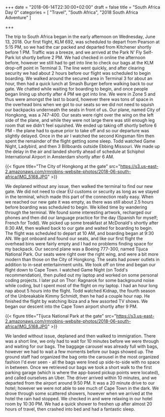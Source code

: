 +++
date = "2018-06-14T22:30:00+02:00"
draft = false
title = "South Africa Day 0"
categories = [ "Travel", "South Africa", "2018 South Africa Adventure" ]

+++

The trip to South Africa began in the early afternoon on Wednesday, June 13, 2018. Our first flight, KLM 692, was scheduled to depart from Pearson at 5:15 PM, so we had the car packed and departed from Kitchener shortly before 1 PM. Traffic was a breeze, and we arrived at the Park N' Fly Self-Park lot shortly before 2 PM. We had checked in online the afternoon before, however we still had to get into line to check our bags at the KLM drop-off point in Terminal 3. The line went quickly, and after clearing security we had about 2 hours before our flight was scheduled to begin boarding. We walked around the secured area in Terminal 3 for about an hour, then had a quick lunch at Smash Burger before walking back to our gate. We chatted while waiting for boarding to begin, and once people began lining up shortly after 4 PM we got into line. We were in Zone 5 and thus were amongst the last to board, however there was tons of space in the overhead bins when we got to our seats so we did not need to squish our backpacks underneath the seats in front of us. Our plane, named City of Hongkong, was a 747-400. Our seats were right over the wing on the left side of the plane, and while they were not large there was still enough leg room that we didn't feel squished. We ended up taking off shortly before 6 PM - the plane had to queue prior to take off and so our departure was slightly delayed. Once in the air I watched the second Kingsman film then spent the remainder of the flight getting some sleep. Todd watched Game Night, Ladybird, and then 3 Billboards outside Ebbing Missouri. We made up the delay in the air and landed shortly ahead of schedule at Schiphol International Airport in Amsterdam shortly after 6 AM.

{{< figure title="The City of Hongkong at the gate" src="https://s3.us-east-2.amazonaws.com/rmrobins-website-photos/2018-06-south-africa/IMG_5168.JPG" >}}

We deplaned without any issue, then walked the terminal to find our new gate. We did not need to clear EU customs or security as long as we stayed in the terminal, which made this part of the connection really easy. When we reached our new gate it was empty, as there was still about 2.5 hours before boarding was scheduled to begin. We killed time by wandering through the terminal. We found some interesting artwork, recharged our phones and then did our language practice for the day (Spanish for myself; French for Todd). We picked up some breakfast at McDonald's shortly after 8:30 AM, then walked back to our gate and waited for boarding to begin. The flight was scheduled to depart at 10 AM, and boarding began at 9:30 AN. We got onboard and found our seats, and like our first flight the overhead bins were fairly empty and I had no problems finding space for my backpack. Our second plane was a Boeing 777-300, named Tijuca National Park. Our seats were right over the right wing, and were a bit more modern than those on the City of Hongkong. The seats had power outlets in addition to in-seat entertainment units. We took off on time and began our flight down to Cape Town. I watched Game Night (on Todd's recommendation), then pulled out my laptop and worked on some personal coding projects. I later put on Thor: Ragnarok for some background noise while coding, but I spent most of the flight on my laptop. I had an hour long nap about 5 hours into the flight. Todd watched Kidnap, the fourth season of the Unbreakable Kimmy Schmidt, then he had a couple hour nap. He finished the flight by watching Ibiza and a few assorted TV shows. We began our descent into the Cape Town airport shortly after 9 PM.

{{< figure title="Tijuca National Park at the gate" src="https://s3.us-east-2.amazonaws.com/rmrobins-website-photos/2018-06-south-africa/IMG_5168.JPG" >}}

We landed without issue, deplaned and then walked to immigration. There was a short line, we only had to wait for 10 minutes before we were through and waiting for our bags. The baggage carousel was already full with bags, however we had to wait a few moments before our bags showed up. The ground staff had organized the bag onto the carousel in the most organized fashion I'd ever seen - all the bags were lined up side-to-side with no space in between. Once we retrieved our bags we took a short walk to the first parking garage (which is where the app-based pickup points were located), and called ourselves an Uber. The driver arrived within 10 minutes, and we departed from the airport around 9:50 PM. It was a 20 minute drive to our hotel; however we were not able to see much of Cape Town in the dark. We drove through some scattered showers, however when we arrived at the hotel the rain had stopped. We checked in and were relaxing in our hotel room by 10:30 PM. We had a quick shower to freshen up after almost 20 hours of travel, then crashed into bed and had a fantastic sleep.
